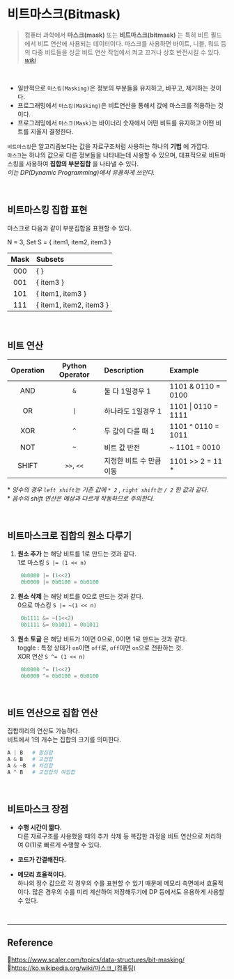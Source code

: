 # 비트마스크(Bitmask)

> 컴퓨터 과학에서 **마스크(mask)** 또는 **비트마스크(bitmask)** 는 특히 비트 필드에서 비트 연산에 사용되는 데이터이다. 마스크를 사용하면 바이트, 니블, 워드 등의 다중 비트들을 싱글 비트 연산 작업에서 켜고 끄거나 상호 반전시킬 수 있다. [_wiki_](<https://ko.wikipedia.org/wiki/마스크_(컴퓨팅)>)

<br/>

- 일반적으로 `마스킹(Masking)`은 정보의 부분들을 유지하고, 바꾸고, 제거하는 것이다.
- 프로그래밍에서 `마스킹(Masking)`은 비트연산을 통해서 값에 마스크를 적용하는 것이다.
- 프로그래밍에서 `마스크(Mask)`는 바이너리 숫자에서 어떤 비트를 유지하고 어떤 비트를 지울지 결정한다.

`비트마스킹`은 알고리즘보다는 값을 자료구조처럼 사용하는 하나의 **기법** 에 가깝다.  
`마스크`는 하나의 값으로 다른 정보들을 나타내는데 사용할 수 있으며, 대표적으로 비트마스킹을 사용하여 **집합의 부분집합** 을 나타낼 수 있다.  
_이는 DP(Dynamic Programming)에서 유용하게 쓰인다._

<br/>

## 비트마스킹 집합 표현

마스크로 다음과 같이 부분집합을 표현할 수 있다.

N = 3, Set S = { item1, item2, item3 }

| Mask | Subsets                 |
| :--: | :---------------------- |
| 000  | { }                     |
| 001  | { item3 }               |
| 101  | { item1, item3 }        |
| 111  | { item1, item2, item3 } |

<br/>

## 비트 연산

<!-- prettier-ignore -->
| Operation | Python Operator | Description | Example |
| :-: | :-: | :- | :- |
| AND | `&` | 둘 다 1일경우 1 | 1101 & 0110 = 0100 |
| OR | `\|` | 하나라도 1일경우 1 | 1101 \| 0110 = 1111 |
| XOR | `^` | 두 값이 다를 때 1 | 1101 ^ 0110 = 1011 |
| NOT | `~` | 비트 값 반전 | ~ 1101 = 0010 |
| SHIFT | `>>`, `<<` | 지정한 비트 수 만큼 이동 | 1101 >> 2 = 11 \* |

\* _양수의 경우 `left shift`는 기존 값에 `* 2` , `right shift`는 `/ 2` 한 값과 같다._  
\* _음수의 shift 연산은 예상과 다르게 작동하므로 주의한다._

<br/>

## 비트마스크로 집합의 원소 다루기

1. **원소 추가** 는 해당 비트를 1로 만드는 것과 같다.  
   1로 마스킹 `S |= (1 << n)`

   ```python
    0b0000 |= (1<<2)
    0b0000 |= 0b0100 = 0b0100
   ```

2. **원소 삭제** 는 해당 비트를 0으로 만드는 것과 같다.  
   0으로 마스킹 `S |= ~(1 << n)`

   ```python
    0b1111 &= ~(1<<2)
    0b1111 &= 0b1011 = 0b1011
   ```

3. **원소 토글** 은 해당 비트가 1이면 0으로, 0이면 1로 만드는 것과 같다.  
   toggle : 특정 상태가 `on`이면 `off`로, `off`이면 `on`으로 전환하는 것.  
   XOR 연산 `S ^= (1 << n)`

   ```python
    0b0000 ^= (1<<2)
    0b0000 ^= 0b0100 = 0b0100
   ```

<br/>

## 비트 연산으로 집합 연산

집합끼리의 연산도 가능하다.  
비트에서 1의 개수는 집합의 크기를 의미한다.

```python
A | B   # 합집합
A & B   # 교집합
A & ~B  # 차집합
A ^ B   # 교집합의 여집합
```

<br/>

## 비트마스크 장점

- **수행 시간이 짧다.**  
  다른 자료구조를 사용했을 때의 추가 삭제 등 복잡한 과정을 비트 연산으로 처리하여 O(1)로 빠르게 수행할 수 있다.

- **코드가 간결해진다.**

- **메모리 효율적이다.**  
  하나의 정수 값으로 각 경우의 수를 표현할 수 있기 때문에 메모리 측면에서 효율적이다. 많은 경우의 수를 미리 계산하여 저장해두기에 DP 등에서도 유용하게 사용할 수 있다.

<br/>

---

## Reference

📄https://www.scaler.com/topics/data-structures/bit-masking/  
📄https://ko.wikipedia.org/wiki/마스크_(컴퓨팅)
